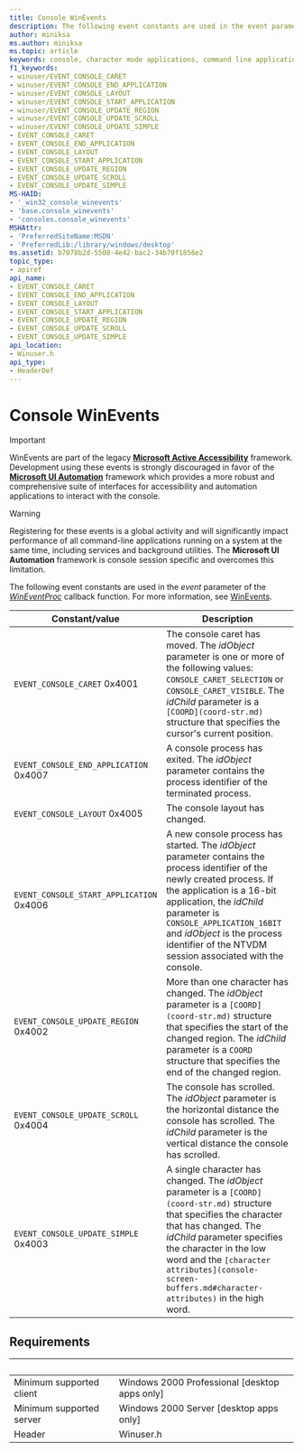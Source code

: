 ```yaml
---
title: Console WinEvents
description: The following event constants are used in the event parameter of the WinEventProc callback function. For more information, see WinEvents.
author: miniksa
ms.author: miniksa
ms.topic: article
keywords: console, character mode applications, command line applications, terminal applications, console api
f1_keywords:
- winuser/EVENT_CONSOLE_CARET
- winuser/EVENT_CONSOLE_END_APPLICATION
- winuser/EVENT_CONSOLE_LAYOUT
- winuser/EVENT_CONSOLE_START_APPLICATION
- winuser/EVENT_CONSOLE_UPDATE_REGION
- winuser/EVENT_CONSOLE_UPDATE_SCROLL
- winuser/EVENT_CONSOLE_UPDATE_SIMPLE
- EVENT_CONSOLE_CARET
- EVENT_CONSOLE_END_APPLICATION
- EVENT_CONSOLE_LAYOUT
- EVENT_CONSOLE_START_APPLICATION
- EVENT_CONSOLE_UPDATE_REGION
- EVENT_CONSOLE_UPDATE_SCROLL
- EVENT_CONSOLE_UPDATE_SIMPLE
MS-HAID:
- '_win32_console_winevents'
- 'base.console_winevents'
- 'consoles.console_winevents'
MSHAttr:
- 'PreferredSiteName:MSDN'
- 'PreferredLib:/library/windows/desktop'
ms.assetid: b7078b2d-5508-4e42-bac2-34b70f1856e2
topic_type:
- apiref
api_name:
- EVENT_CONSOLE_CARET
- EVENT_CONSOLE_END_APPLICATION
- EVENT_CONSOLE_LAYOUT
- EVENT_CONSOLE_START_APPLICATION
- EVENT_CONSOLE_UPDATE_REGION
- EVENT_CONSOLE_UPDATE_SCROLL
- EVENT_CONSOLE_UPDATE_SIMPLE
api_location:
- Winuser.h
api_type:
- HeaderDef
---
```


# Console WinEvents

> [!IMPORTANT]
> WinEvents are part of the legacy **[Microsoft Active Accessibility](https://docs.microsoft.com/windows/win32/winauto/microsoft-active-accessibility)** framework. Development using these events is strongly discouraged in favor of the **[Microsoft UI Automation](https://docs.microsoft.com/windows/win32/winauto/entry-uiauto-win32)** framework which provides a more robust and comprehensive suite of interfaces for accessibility and automation applications to interact with the console. 

> [!WARNING]
> Registering for these events is a global activity and will significantly impact performance of all command-line applications running on a system at the same time, including services and background utilities. The **Microsoft UI Automation** framework is console session specific and overcomes this limitation.

The following event constants are used in the *event* parameter of the [*WinEventProc*](https://msdn.microsoft.com/library/windows/desktop/dd373885(v=vs.85).aspx) callback function. For more information, see [WinEvents](https://msdn.microsoft.com/library/windows/desktop/dd373889).

| Constant/value | Description |
|-|-|
| `EVENT_CONSOLE_CARET` 0x4001 | The console caret has moved. The *idObject* parameter is one or more of the following values: `CONSOLE_CARET_SELECTION` or `CONSOLE_CARET_VISIBLE`. The *idChild* parameter is a `[COORD](coord-str.md)` structure that specifies the cursor's current position. |
| `EVENT_CONSOLE_END_APPLICATION` 0x4007 | A console process has exited. The *idObject* parameter contains the process identifier of the terminated process. |
| `EVENT_CONSOLE_LAYOUT` 0x4005 | The console layout has changed. |
| `EVENT_CONSOLE_START_APPLICATION` 0x4006 | A new console process has started. The *idObject* parameter contains the process identifier of the newly created process. If the application is a 16-bit application, the *idChild* parameter is `CONSOLE_APPLICATION_16BIT` and *idObject* is the process identifier of the NTVDM session associated with the console. |
|`EVENT_CONSOLE_UPDATE_REGION` 0x4002 | More than one character has changed. The  *idObject* parameter is a `[COORD](coord-str.md)` structure that specifies the start of the changed region. The *idChild* parameter is a `COORD` structure that specifies the end of the changed region. |
|`EVENT_CONSOLE_UPDATE_SCROLL` 0x4004 | The console has scrolled. The *idObject* parameter is the horizontal distance the console has scrolled. The *idChild* parameter is the vertical distance the console has scrolled. |
|`EVENT_CONSOLE_UPDATE_SIMPLE` 0x4003 | A single character has changed. The *idObject* parameter is a `[COORD](coord-str.md)` structure that specifies the character that has changed. The *idChild* parameter specifies the character in the low word and the `[character attributes](console-screen-buffers.md#character-attributes)` in the high word. |

## Requirements

| &nbsp; | &nbsp; |
|-|-|
| Minimum supported client | Windows 2000 Professional \[desktop apps only\] |
| Minimum supported server | Windows 2000 Server \[desktop apps only\] |
| Header | Winuser.h |

